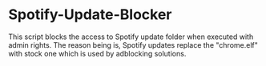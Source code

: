 # Spotify-Update-Blocker
This script blocks the access to Spotify update folder when executed with admin rights. The reason being is, Spotify updates replace the "chrome.elf" with stock one which is used by adblocking solutions.
